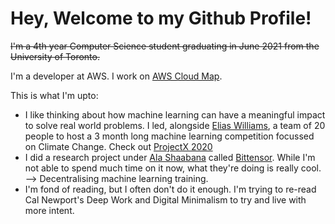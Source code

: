 # Hey, Welcome to my Github Profile!

~~I'm a 4th year Computer Science student graduating in June 2021 from the University of Toronto.~~

I'm a developer at AWS. I work on [AWS Cloud Map](https://aws.amazon.com/cloud-map/). 

This is what I'm upto:

- I like thinking about how machine learning can have a meaningful impact to solve real world problems. I led, alongside [Elias Williams](https://www.linkedin.com/in/elias-williams/), a team of 20 people to host a 3 month long machine learning competition focussed on Climate Change. Check out [ProjectX 2020](https://www.projectx2020.com/)
- I did a research project under [Ala Shaabana](https://github.com/shibshib) called [Bittensor](https://opentensor.github.io/). While I'm not able to spend much time on it now, what they're doing is really cool. --> Decentralising machine learning training. 
- I'm fond of reading, but I often don't do it enough. I'm trying to re-read Cal Newport's Deep Work and Digital Minimalism to try and live with more intent. 
